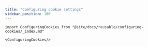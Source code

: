 ```yaml
---
title: "Configuring cookie settings"
sidebar_position: 100
---
```


```mdx-code-block
import ConfiguringCookies from "@site/docs/reusable/configuring-cookies/_index.md"

<ConfiguringCookies/>
```
